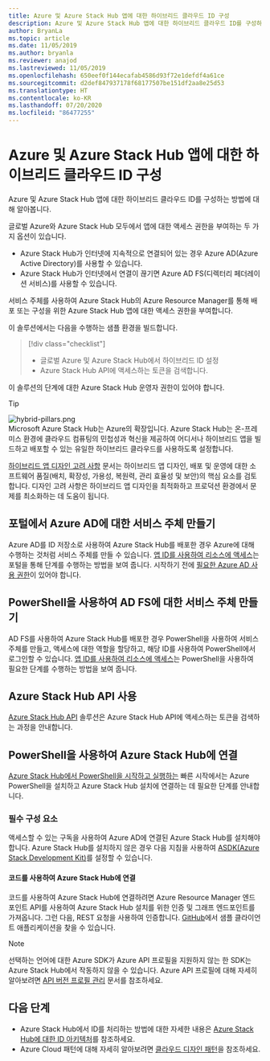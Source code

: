 ```yaml
---
title: Azure 및 Azure Stack Hub 앱에 대한 하이브리드 클라우드 ID 구성
description: Azure 및 Azure Stack Hub 앱에 대한 하이브리드 클라우드 ID를 구성하는 방법에 대해 알아봅니다.
author: BryanLa
ms.topic: article
ms.date: 11/05/2019
ms.author: bryanla
ms.reviewer: anajod
ms.lastreviewed: 11/05/2019
ms.openlocfilehash: 650eef0f144ecafab4586d93f72e1defdf4a61ce
ms.sourcegitcommit: d2def847937178f68177507be151df2aa8e25d53
ms.translationtype: HT
ms.contentlocale: ko-KR
ms.lasthandoff: 07/20/2020
ms.locfileid: "86477255"
---
```

# <a name="configure-hybrid-cloud-identity-for-azure-and-azure-stack-hub-apps"></a>Azure 및 Azure Stack Hub 앱에 대한 하이브리드 클라우드 ID 구성

Azure 및 Azure Stack Hub 앱에 대한 하이브리드 클라우드 ID를 구성하는 방법에 대해 알아봅니다.

글로벌 Azure와 Azure Stack Hub 모두에서 앱에 대한 액세스 권한을 부여하는 두 가지 옵션이 있습니다.

 * Azure Stack Hub가 인터넷에 지속적으로 연결되어 있는 경우 Azure AD(Azure Active Directory)를 사용할 수 있습니다.
 * Azure Stack Hub가 인터넷에서 연결이 끊기면 Azure AD FS(디렉터리 페더레이션 서비스)를 사용할 수 있습니다.

서비스 주체를 사용하여 Azure Stack Hub의 Azure Resource Manager를 통해 배포 또는 구성을 위한 Azure Stack Hub 앱에 대한 액세스 권한을 부여합니다.

이 솔루션에서는 다음을 수행하는 샘플 환경을 빌드합니다.

> [!div class="checklist"]
> - 글로벌 Azure 및 Azure Stack Hub에서 하이브리드 ID 설정
> - Azure Stack Hub API에 액세스하는 토큰을 검색합니다.

이 솔루션의 단계에 대한 Azure Stack Hub 운영자 권한이 있어야 합니다.

> [!Tip]  
> ![hybrid-pillars.png](./media/solution-deployment-guide-cross-cloud-scaling/hybrid-pillars.png)  
> Microsoft Azure Stack Hub는 Azure의 확장입니다. Azure Stack Hub는 온-프레미스 환경에 클라우드 컴퓨팅의 민첩성과 혁신을 제공하여 어디서나 하이브리드 앱을 빌드하고 배포할 수 있는 유일한 하이브리드 클라우드를 사용하도록 설정합니다.  
> 
> [하이브리드 앱 디자인 고려 사항](overview-app-design-considerations.md) 문서는 하이브리드 앱 디자인, 배포 및 운영에 대한 소프트웨어 품질(배치, 확장성, 가용성, 복원력, 관리 효율성 및 보안)의 핵심 요소를 검토합니다. 디자인 고려 사항은 하이브리드 앱 디자인을 최적화하고 프로덕션 환경에서 문제를 최소화하는 데 도움이 됩니다.

## <a name="create-a-service-principal-for-azure-ad-in-the-portal"></a>포털에서 Azure AD에 대한 서비스 주체 만들기

Azure AD를 ID 저장소로 사용하여 Azure Stack Hub를 배포한 경우 Azure에 대해 수행하는 것처럼 서비스 주체를 만들 수 있습니다. [앱 ID를 사용하여 리소스에 액세스](/azure-stack/operator/azure-stack-create-service-principals.md#manage-an-azure-ad-app-identity)는 포털을 통해 단계를 수행하는 방법을 보여 줍니다. 시작하기 전에 [필요한 Azure AD 사용 권한](/azure/azure-resource-manager/resource-group-create-service-principal-portal#required-permissions)이 있어야 합니다.

## <a name="create-a-service-principal-for-ad-fs-using-powershell"></a>PowerShell을 사용하여 AD FS에 대한 서비스 주체 만들기

AD FS를 사용하여 Azure Stack Hub를 배포한 경우 PowerShell을 사용하여 서비스 주체를 만들고, 액세스에 대한 역할을 할당하고, 해당 ID를 사용하여 PowerShell에서 로그인할 수 있습니다. [앱 ID를 사용하여 리소스에 액세스](/azure-stack/operator/azure-stack-create-service-principals.md#manage-an-ad-fs-app-identity)는 PowerShell을 사용하여 필요한 단계를 수행하는 방법을 보여 줍니다.

## <a name="using-the-azure-stack-hub-api"></a>Azure Stack Hub API 사용

[Azure Stack Hub API](/azure-stack/user/azure-stack-rest-api-use.md) 솔루션은 Azure Stack Hub API에 액세스하는 토큰을 검색하는 과정을 안내합니다.

## <a name="connect-to-azure-stack-hub-using-powershell"></a>PowerShell을 사용하여 Azure Stack Hub에 연결

[Azure Stack Hub에서 PowerShell을 시작하고 실행하는](/azure-stack/operator/azure-stack-powershell-install.md) 빠른 시작에서는 Azure PowerShell을 설치하고 Azure Stack Hub 설치에 연결하는 데 필요한 단계를 안내합니다.

### <a name="prerequisites"></a>필수 구성 요소

액세스할 수 있는 구독을 사용하여 Azure AD에 연결된 Azure Stack Hub를 설치해야 합니다. Azure Stack Hub를 설치하지 않은 경우 다음 지침을 사용하여 [ASDK(Azure Stack Development Kit)](/azure-stack/asdk/asdk-install.md)를 설정할 수 있습니다.

#### <a name="connect-to-azure-stack-hub-using-code"></a>코드를 사용하여 Azure Stack Hub에 연결

코드를 사용하여 Azure Stack Hub에 연결하려면 Azure Resource Manager 엔드포인트 API를 사용하여 Azure Stack Hub 설치를 위한 인증 및 그래프 엔드포인트를 가져옵니다. 그런 다음, REST 요청을 사용하여 인증합니다. [GitHub](https://github.com/shriramnat/HybridARMApplication)에서 샘플 클라이언트 애플리케이션을 찾을 수 있습니다.

>[!Note]
>선택하는 언어에 대한 Azure SDK가 Azure API 프로필을 지원하지 않는 한 SDK는 Azure Stack Hub에서 작동하지 않을 수 있습니다. Azure API 프로필에 대해 자세히 알아보려면 [API 버전 프로필 관리](/azure-stack/user/azure-stack-version-profiles.md) 문서를 참조하세요.

## <a name="next-steps"></a>다음 단계

- Azure Stack Hub에서 ID를 처리하는 방법에 대한 자세한 내용은 [Azure Stack Hub에 대한 ID 아키텍처](/azure-stack/operator/azure-stack-identity-architecture.md)를 참조하세요.
- Azure Cloud 패턴에 대해 자세히 알아보려면 [클라우드 디자인 패턴](/azure/architecture/patterns)을 참조하세요.
